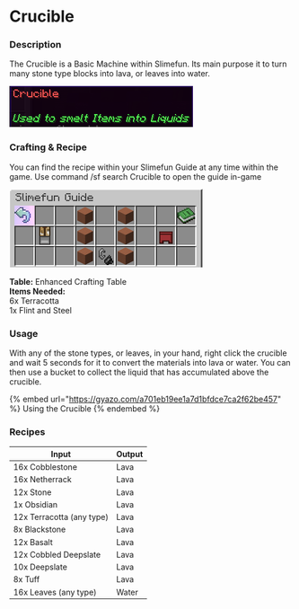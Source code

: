# Crucible

### Description

The Crucible is a Basic Machine within Slimefun.  Its main purpose it to turn many stone type blocks into lava, or leaves into water.

![](<../../../.gitbook/assets/image (291) (1).png>)

### Crafting & Recipe

You can find the recipe within your Slimefun Guide at any time within the game.  Use command /sf search Crucible to open the guide in-game

![](<../../../.gitbook/assets/image (288).png>)

**Table:** Enhanced Crafting Table\
**Items Needed:**\
6x Terracotta\
1x Flint and Steel

### Usage

With any of the stone types, or leaves, in your hand, right click the crucible and wait 5 seconds for it to convert the materials into lava or water.  You can then use a bucket to collect the liquid that has accumulated above the crucible.

{% embed url="https://gyazo.com/a701eb19ee1a7d1bfdce7ca2f62be457" %}
Using the Crucible
{% endembed %}

### Recipes

| Input                     | Output |
| ------------------------- | ------ |
| 16x Cobblestone           | Lava   |
| 16x Netherrack            | Lava   |
| 12x Stone                 | Lava   |
| 1x Obsidian               | Lava   |
| 12x Terracotta (any type) | Lava   |
| 8x Blackstone             | Lava   |
| 12x Basalt                | Lava   |
| 12x Cobbled Deepslate     | Lava   |
| 10x Deepslate             | Lava   |
| 8x Tuff                   | Lava   |
| 16x Leaves (any type)     | Water  |
